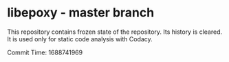 # libepoxy - master branch

This repository contains frozen state of the repository.
Its history is cleared. It is used only for static code
analysis with Codacy.

Commit Time: 1688741969